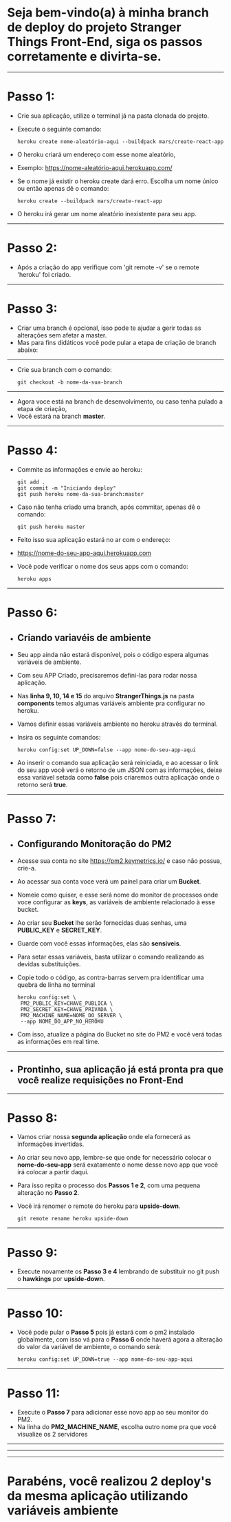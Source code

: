 # Seja bem-vindo(a) à minha branch de deploy do projeto Stranger Things Front-End, siga os passos corretamente e divirta-se.
---
# Passo 1:

* Crie sua aplicação, utilize o terminal já na pasta clonada do projeto.
* Execute o seguinte comando:

      heroku create nome-aleatório-aqui --buildpack mars/create-react-app

* O heroku criará um endereço com esse nome aleatório,
* Exemplo: https://nome-aleatório-aqui.herokuapp.com/
* Se o nome já existir o heroku create dará erro. Escolha um nome único ou então apenas dê o comando:

      heroku create --buildpack mars/create-react-app

* O heroku irá gerar um nome aleatório inexistente para seu app.
---
# Passo 2:

* Após a criação do app verifique com 'git remote -v' se o remote 'heroku' foi criado.
---
# Passo 3:

* Criar uma branch é opcional, isso pode te ajudar a gerir todas as alterações sem afetar a master.
* Mas para fins didáticos você pode pular a etapa de criação de branch abaixo:
---
* Crie sua branch com o comando:

      git checkout -b nome-da-sua-branch

---

* Agora voce está na branch de desenvolvimento, ou caso tenha pulado a etapa de criação,
* Você estará na branch <strong>master</strong>.
---
# Passo 4:

* Commite as informações e envie ao heroku:

      git add .
      git commit -m "Iniciando deploy"
      git push heroku nome-da-sua-branch:master

* Caso não tenha criado uma branch, após commitar, apenas dê o comando:
      
      git push heroku master

* Feito isso sua aplicação estará no ar com o endereço:

* https://nome-do-seu-app-aqui.herokuapp.com

* Você pode verificar o nome dos seus apps com o comando:

      heroku apps
---
# Passo 6:

* ## Criando variavéis de ambiente

* Seu app ainda não estará disponível, pois o código espera algumas variáveis de ambiente.
* Com seu APP Criado, precisaremos defini-las para rodar nossa aplicação.
* Nas <strong>linha 9, 10, 14 e 15</strong> do arquivo <strong>StrangerThings.js</strong> na pasta <strong>components</strong> temos algumas variáveis ambiente pra  configurar no heroku.
* Vamos definir essas variáveis ambiente no heroku através do terminal.
* Insira os seguinte comandos:

      heroku config:set UP_DOWN=false --app nome-do-seu-app-aqui

* Ao inserir o comando sua aplicação será reiniciada, e ao acessar o link do seu app você verá o retorno de um JSON com as informações, deixe essa variável setada como <strong>false</strong> pois criaremos outra aplicação onde o retorno será <strong>true</strong>.
---
# Passo 7:

* ## Configurando Monitoração do PM2

* Acesse sua conta no site https://pm2.keymetrics.io/ e caso não possua, crie-a.
* Ao acessar sua conta voce verá um painel para criar um <strong>Bucket</strong>.
* Nomeie como quiser, e esse será nome do monitor de processos onde voce configurar as <strong>keys</strong>, as variáveis de ambiente relacionado à esse bucket.

* Ao criar seu <strong>Bucket</strong> lhe serão fornecidas duas senhas, uma <strong>PUBLIC_KEY</strong> e <strong>SECRET_KEY</strong>.
* Guarde com você essas informações, elas são <strong>sensíveis</strong>.

* Para setar essas variáveis, basta utilizar o comando realizando as devidas substituições.
* Copie todo o código, as contra-barras servem pra identificar uma quebra de linha no terminal

      heroku config:set \
       PM2_PUBLIC_KEY=CHAVE_PUBLICA \
       PM2_SECRET_KEY=CHAVE_PRIVADA \
       PM2_MACHINE_NAME=NOME_DO_SERVER \
       --app NOME_DO_APP_NO_HEROKU

* Com isso, atualize a página do Bucket no site do PM2 e você verá todas as informações em real time.

---
* ## Prontinho, sua aplicação já está pronta pra que você realize requisições no Front-End

---
# Passo 8:

* Vamos criar nossa <strong>segunda aplicação</strong> onde ela fornecerá as informações invertidas.
* Ao criar seu novo app, lembre-se que onde for necessário colocar o <strong>nome-do-seu-app</strong> será exatamente o nome desse novo app que você irá colocar a partir daqui.

* Para isso repita o processo dos <strong>Passos 1 e 2</strong>, com uma pequena alteração no <strong>Passo 2</strong>.
* Você irá renomer o remote do heroku para <strong>upside-down</strong>.

      git remote rename heroku upside-down

---
# Passo 9:

* Execute novamente os <strong>Passo 3 e 4</strong> lembrando de substituir no git push o <strong>hawkings</strong> por <strong>upside-down</strong>.

---
# Passo 10:

* Você pode pular o <strong>Passo 5</strong> pois já estará com o pm2 instalado globalmente, com isso vá para o <strong>Passo 6</strong> onde haverá agora a alteração do valor da variável de ambiente, o comando será:

      heroku config:set UP_DOWN=true --app nome-do-seu-app-aqui

---
# Passo 11:

* Execute o <strong>Passo 7</strong> para adicionar esse novo app ao seu monitor do PM2.
* Na linha do <strong>PM2_MACHINE_NAME</strong>, escolha outro nome pra que você visualize os 2 servidores

---
---
---
# Parabéns, você realizou 2 deploy's da mesma aplicação utilizando variáveis ambiente
